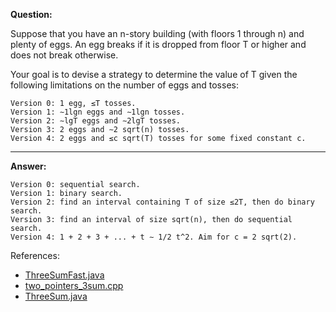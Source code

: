 **Question:** 

Suppose that you have an n-story building (with floors 1 through n) and plenty of eggs. An egg breaks if it is dropped from floor T or higher and does not break otherwise. 

Your goal is to devise a strategy to determine the value of T given the following limitations on the number of eggs and tosses:
    
    Version 0: 1 egg, ≤T tosses.    
    Version 1: ∼1lgn eggs and ∼1lgn tosses.    
    Version 2: ∼lgT eggs and ∼2lgT tosses.    
    Version 3: 2 eggs and ∼2 sqrt(n) tosses.    
    Version 4: 2 eggs and ≤c sqrt(T) tosses for some fixed constant c.
          
---          
          
**Answer:** 

    Version 0: sequential search.
    Version 1: binary search.
    Version 2: find an interval containing T of size ≤2T, then do binary search.
    Version 3: find an interval of size sqrt(n), then do sequential search. 
    Version 4: 1 + 2 + 3 + ... + t ∼ 1/2 t^2. Aim for c = 2 sqrt(2). 

References: 

* [ThreeSumFast.java](https://github.com/10adnan75/DSA/blob/main/Algorithms/Arrays/ThreeSumFast.java)           
* [two_pointers_3sum.cpp](https://github.com/10adnan75/DSA/blob/main/Algorithms/Searching/Binary%20search/two_pointers_3sum.cpp)
* [ThreeSum.java](https://github.com/10adnan75/DSA/blob/main/Algorithms/Arrays/ThreeSum.java)
